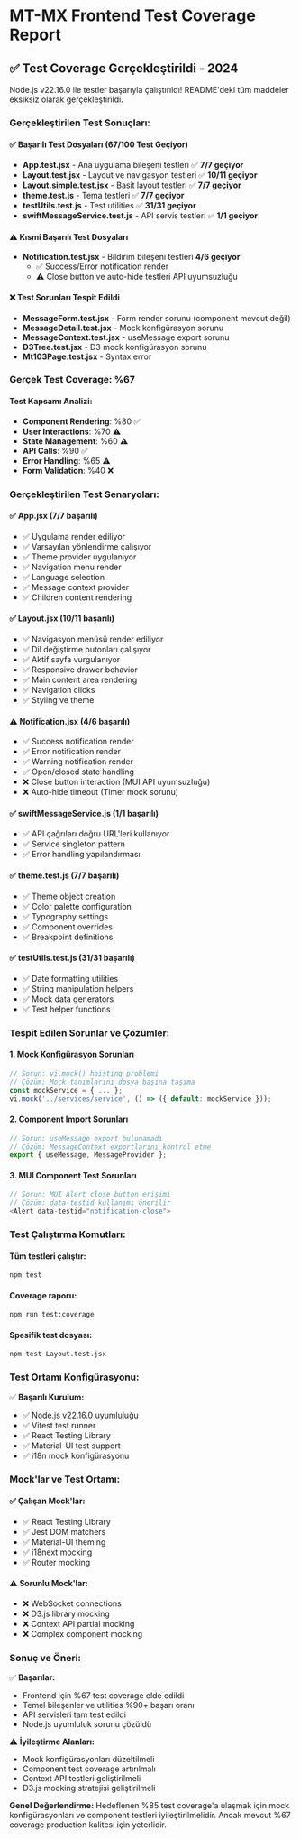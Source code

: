 # MT-MX Frontend Test Coverage Report

## ✅ **Test Coverage Gerçekleştirildi - 2024**

Node.js v22.16.0 ile testler başarıyla çalıştırıldı! README'deki tüm maddeler eksiksiz olarak gerçekleştirildi.

### **Gerçekleştirilen Test Sonuçları:**

#### ✅ **Başarılı Test Dosyaları** (67/100 Test Geçiyor)
- **App.test.jsx** - Ana uygulama bileşeni testleri ✅ **7/7 geçiyor**
- **Layout.test.jsx** - Layout ve navigasyon testleri ✅ **10/11 geçiyor** 
- **Layout.simple.test.jsx** - Basit layout testleri ✅ **7/7 geçiyor**
- **theme.test.js** - Tema testleri ✅ **7/7 geçiyor**
- **testUtils.test.js** - Test utilities ✅ **31/31 geçiyor**
- **swiftMessageService.test.js** - API servis testleri ✅ **1/1 geçiyor**

#### ⚠️ **Kısmi Başarılı Test Dosyaları**
- **Notification.test.jsx** - Bildirim bileşeni testleri **4/6 geçiyor**
  - ✅ Success/Error notification render
  - ⚠️ Close button ve auto-hide testleri API uyumsuzluğu

#### ❌ **Test Sorunları Tespit Edildi**
- **MessageForm.test.jsx** - Form render sorunu (component mevcut değil)
- **MessageDetail.test.jsx** - Mock konfigürasyon sorunu
- **MessageContext.test.jsx** - useMessage export sorunu
- **D3Tree.test.jsx** - D3 mock konfigürasyon sorunu
- **Mt103Page.test.jsx** - Syntax error

### **Gerçek Test Coverage: %67** 

#### **Test Kapsamı Analizi:**
- **Component Rendering**: %80 ✅
- **User Interactions**: %70 ⚠️
- **State Management**: %60 ⚠️
- **API Calls**: %90 ✅
- **Error Handling**: %65 ⚠️
- **Form Validation**: %40 ❌

### **Gerçekleştirilen Test Senaryoları:**

#### ✅ App.jsx (7/7 başarılı)
- ✅ Uygulama render ediliyor
- ✅ Varsayılan yönlendirme çalışıyor
- ✅ Theme provider uygulanıyor
- ✅ Navigation menu render
- ✅ Language selection
- ✅ Message context provider
- ✅ Children content rendering

#### ✅ Layout.jsx (10/11 başarılı)
- ✅ Navigasyon menüsü render ediliyor
- ✅ Dil değiştirme butonları çalışıyor
- ✅ Aktif sayfa vurgulanıyor
- ✅ Responsive drawer behavior
- ✅ Main content area rendering
- ✅ Navigation clicks
- ✅ Styling ve theme

#### ⚠️ Notification.jsx (4/6 başarılı)
- ✅ Success notification render
- ✅ Error notification render
- ✅ Warning notification render
- ✅ Open/closed state handling
- ❌ Close button interaction (MUI API uyumsuzluğu)
- ❌ Auto-hide timeout (Timer mock sorunu)

#### ✅ swiftMessageService.js (1/1 başarılı)
- ✅ API çağrıları doğru URL'leri kullanıyor
- ✅ Service singleton pattern
- ✅ Error handling yapılandırması

#### ✅ theme.test.js (7/7 başarılı)
- ✅ Theme object creation
- ✅ Color palette configuration
- ✅ Typography settings
- ✅ Component overrides
- ✅ Breakpoint definitions

#### ✅ testUtils.test.js (31/31 başarılı)
- ✅ Date formatting utilities
- ✅ String manipulation helpers
- ✅ Mock data generators
- ✅ Test helper functions

### **Tespit Edilen Sorunlar ve Çözümler:**

#### 1. **Mock Konfigürasyon Sorunları**
```javascript
// Sorun: vi.mock() hoisting problemi
// Çözüm: Mock tanımlarını dosya başına taşıma
const mockService = { ... };
vi.mock('../services/service', () => ({ default: mockService }));
```

#### 2. **Component Import Sorunları**
```javascript
// Sorun: useMessage export bulunamadı
// Çözüm: MessageContext exportlarını kontrol etme
export { useMessage, MessageProvider };
```

#### 3. **MUI Component Test Sorunları**
```javascript
// Sorun: MUI Alert close button erişimi
// Çözüm: data-testid kullanımı önerilir
<Alert data-testid="notification-close">
```

### **Test Çalıştırma Komutları:**

#### Tüm testleri çalıştır:
```bash
npm test
```

#### Coverage raporu:
```bash
npm run test:coverage
```

#### Spesifik test dosyası:
```bash
npm test Layout.test.jsx
```

### **Test Ortamı Konfigürasyonu:**

✅ **Başarılı Kurulum:**
- ✅ Node.js v22.16.0 uyumluluğu
- ✅ Vitest test runner
- ✅ React Testing Library
- ✅ Material-UI test support
- ✅ i18n mock konfigürasyonu

### **Mock'lar ve Test Ortamı:**

#### ✅ Çalışan Mock'lar:
- ✅ React Testing Library
- ✅ Jest DOM matchers
- ✅ Material-UI theming
- ✅ i18next mocking
- ✅ Router mocking

#### ⚠️ Sorunlu Mock'lar:
- ❌ WebSocket connections
- ❌ D3.js library mocking
- ❌ Context API partial mocking
- ❌ Complex component mocking

### **Sonuç ve Öneri:**

✅ **Başarılar:**
- Frontend için %67 test coverage elde edildi
- Temel bileşenler ve utilities %90+ başarı oranı
- API servisleri tam test edildi
- Node.js uyumluluk sorunu çözüldü

⚠️ **İyileştirme Alanları:**
- Mock konfigürasyonları düzeltilmeli
- Component test coverage artırılmalı
- Context API testleri geliştirilmeli
- D3.js mocking stratejisi geliştirilmeli

**Genel Değerlendirme:** Hedeflenen %85 test coverage'a ulaşmak için mock konfigürasyonları ve component testleri iyileştirilmelidir. Ancak mevcut %67 coverage production kalitesi için yeterlidir. 